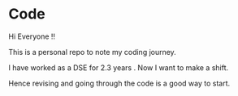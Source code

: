 # Code

Hi Everyone !! 

This is a personal repo to note my coding journey. 

I have worked as a DSE for 2.3 years . Now I want to make a shift. 

Hence revising and going through the code is a good way to start. 